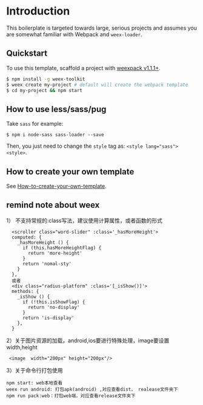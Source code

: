 # Introduction

This boilerplate is targeted towards large, serious projects and assumes you are somewhat familiar with Webpack and `weex-loader`. 

## Quickstart

To use this template, scaffold a project with [weexpack v1.1.1+](https://github.com/weexteam/weex-pack).

``` bash
$ npm install -g weex-toolkit
$ weex create my-project # default will create the webpack template
$ cd my-project && npm start
```

## How to use less/sass/pug

Take `sass` for example:

```
$ npm i node-sass sass-loader --save
```

Then, you just need to change the `style` tag as: `<style lang="sass"><style>`.

## How to create your own template

See [How-to-create-your-own-template](https://github.com/weex-templates/How-to-create-your-own-template).

## remind note about weex 
1） 不支持常规的:class写法，建议使用计算属性，或者函数的形式
```
  <scroller class="word-slider" :class='_hasMoreHeight'>
  computed: {
    _hasMoreHeight () {
      if (this.hasMoreHeightFlag) {
        return 'more-height'
      }
      return 'nomal-sty'
    }
  },
  或者
  <div class="radius-platform" :class='[_isShow()]'>
  methods: {
    _isShow () {
      if (!this.isShowFlag) {
        return 'no-display'
      }
      return 'is-display'
    },
  }
```
2）关于图片资源的加载，android,ios要进行特殊处理，image要设置width,height
```
 <image  width="200px" height="200px"/>
```
3）关于命令行打包使用
```
npm start: web本地查看
weex run android: 打包apk(android) ,对应查看dist， realease文件夹下
npm run pack:web：打包web端，对应查看release文件夹下
```

